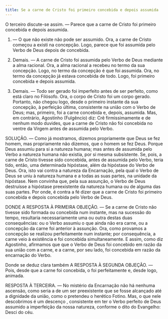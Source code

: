 ```yaml
---
title: Se a carne de Cristo foi primeiro concebida e depois assumida
---
```


O terceiro discute-se assim. — Parece que a carne de Cristo foi primeiro concebida e depois assumida.  

1. — O que não existe não pode ser assumido. Ora, a carne de Cristo começou a existi na concepção. Logo, parece que foi assumida pelo Verbo de Deus depois de concebida.  

2. Demais. — A carne de Cristo foi assumida pelo Verbo de Deus mediante a alma racional. Ora, a alma racional a recebeu no termo da sua concepção. Logo, no termo da concepção é que foi assumida. Ora, no termo da concepção já estava concebida de todo. Logo, foi primeiro concebida e depois assumida.  

3. Demais. — Todo ser gerado foi imperfeito antes de ser perfeito, como está claro no Filósofo. Ora, o corpo de Cristo foi um corpo gerado. Portanto, não chegou logo, desde o primeiro instante da sua concepção, à perfeição última, consistente na união com o Verbo de Deus; mas, primeiro, foi a carne concebida e, depois, assumida.  Mas, em contrário, Agostinho (Fulgêncío) diz: Crê firmissimamente e de nenhum modo duvides, que a carne de Cristo não foi concebida no ventre da Virgem antes de assumida pelo Verbo.  

SOLUÇÃO. — Como já mostramos, dizemos propriamente que Deus se fez homem, mas propriamente não dizemos, que o homem se fez Deus. Porque Deus assumiu para si a natureza humana; mas antes de assumida pelo Verbo a natureza humana não existia, por si mesma subsístente. Se, pois, a carne de Cristo tivesse sido concebida, antes de assumida pelo Verbo, teria tido, então, uma determinada hipóstase, além da hipóstase do Verbo de Deus. Ora, isto vai contra a natureza da Encarnação, pela qual o Verbo de Deus se uniu à natureza humana e a todas as suas partes, na unidade da hipóstase. Nem convinha que, pela sua assunção, o Verbo de Deus destruísse a hipóstase preexistente da natureza humana ou de alguma das suas partes. Por onde, é contra a fé dizer que a carne de Cristo foi primeiro concebida e depois concebida pelo Verbo de Deus.  

DONDE A RESPOSTA À PRIMEIRA OBJEÇÃO. — Se a carne de Cristo não tivesse sido formada ou concebida num instante, mas na sucessão do tempo, resultaria necessariamente uma ou outra destas duas consequências: ou o Verbo assumiu o que ainda não era carne, ou a concepção da carne foi anterior à assunção. Ora, como provamos a concepção se realizou perfeitamente num instante; por consequência, a carne veio à existência e foi concebida simultaneamente. E assim, como diz Agostinho, afirmamos que que o Verbo de Deus foi concebido em razão da sua união com a carne, e a carne, por seu lado, foi concebida em razão da encarnação do Verbo.  

Donde se deduz clara também A RESPOSTA À SEGUNDA OBJEÇÃO. — Pois, desde que a carne foi concebida, o foi perfeitamente e, desde logo, animada.  

RESPOSTA À TERCEIRA. — No mistério da Encarnação não há nenhuma ascensão, como seria a de um ser preexistente que se fosse alcançado até a dignidade da união, como o pretendeu o herético Fotino. Mas, o que nele descobrimos é um descenço , consistente em ter o Verbo perfeito de Deus assumido a imperfeição da nossa natureza, conforme o dito do Evangelho: Desci do céu.